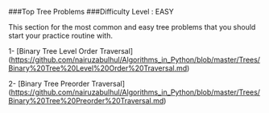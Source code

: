###Top Tree Problems 
###Difficulty Level : EASY

This section for the most common and easy tree problems that you should start your practice routine with.


1- [Binary Tree Level Order Traversal] (https://github.com/nairuzabulhul/Algorithms_in_Python/blob/master/Trees/Binary%20Tree%20Level%20Order%20Traversal.md) 

2- [Binary Tree Preorder Traversal] (https://github.com/nairuzabulhul/Algorithms_in_Python/blob/master/Trees/Binary%20Tree%20Preorder%20Traversal.md)

